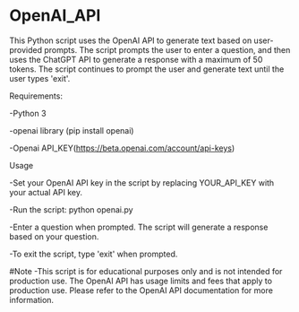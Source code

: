 # OpenAI_API
This Python script uses the OpenAI API to generate text based on user-provided prompts. The script prompts the user to enter a question, and then uses the ChatGPT API to generate a response with a maximum of 50 tokens. The script continues to prompt the user and generate text until the user types 'exit'.

Requirements:

-Python 3

-openai library (pip install openai)

-Openai API_KEY(https://beta.openai.com/account/api-keys)

Usage

-Set your OpenAI API key in the script by replacing YOUR_API_KEY with your actual API key.

-Run the script: python openai.py

-Enter a question when prompted. The script will generate a response based on your question.

-To exit the script, type 'exit' when prompted.


#Note
-This script is for educational purposes only and is not intended for production use. The OpenAI API has usage limits and fees that apply to production use.
Please refer to the OpenAI API documentation for more information.
